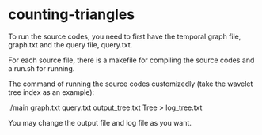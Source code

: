 # counting-triangles

To run the source codes, you need to first have the temporal graph file, graph.txt and the query file, query.txt. 

For each source file, there is a makefile for compiling the source codes and a run.sh for running.

The command of running the source codes customizedly (take the wavelet tree index as an example):

./main graph.txt query.txt output_tree.txt Tree > log_tree.txt

You may change the output file and log file as you want.

